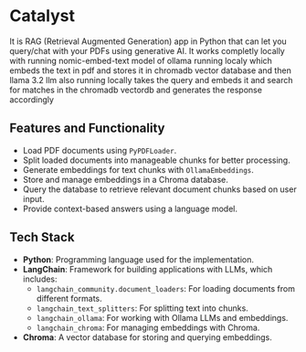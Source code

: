 # Catalyst

It is RAG (Retrieval Augmented Generation) app in Python that can let you query/chat with your PDFs using generative AI.
It works completly locally with running nomic-embed-text model of ollama running localy which embeds the text in pdf and stores it in chromadb vector database and then
llama 3.2 llm also running locally takes the query and embeds it and search for matches in the chromadb vectordb and generates the response accordingly

## Features and Functionality

- Load PDF documents using `PyPDFLoader`.
- Split loaded documents into manageable chunks for better processing.
- Generate embeddings for text chunks with `OllamaEmbeddings`.
- Store and manage embeddings in a Chroma database.
- Query the database to retrieve relevant document chunks based on user input.
- Provide context-based answers using a language model.

## Tech Stack

- **Python**: Programming language used for the implementation.
- **LangChain**: Framework for building applications with LLMs, which includes:
  - `langchain_community.document_loaders`: For loading documents from different formats.
  - `langchain_text_splitters`: For splitting text into chunks.
  - `langchain_ollama`: For working with Ollama LLMs and embeddings.
  - `langchain_chroma`: For managing embeddings with Chroma.
- **Chroma**: A vector database for storing and querying embeddings.

